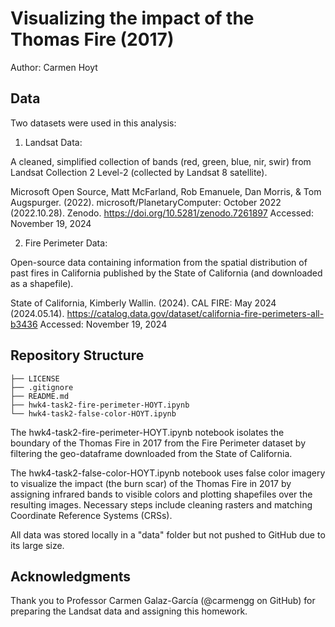 # Visualizing the impact of the Thomas Fire (2017)
Author: Carmen Hoyt

## Data

Two datasets were used in this analysis:

1. Landsat Data:
   
A cleaned, simplified collection of bands (red, green, blue, nir, swir) from Landsat Collection 2 Level-2 (collected by Landsat 8 satellite).

Microsoft Open Source, Matt McFarland, Rob Emanuele, Dan Morris, & Tom Augspurger. (2022). microsoft/PlanetaryComputer: October 2022 (2022.10.28). Zenodo. https://doi.org/10.5281/zenodo.7261897
Accessed: November 19, 2024

2. Fire Perimeter Data:
   
Open-source data containing information from the spatial distribution of past fires in California published by the State of California (and downloaded as a shapefile). 

State of California, Kimberly Wallin. (2024). CAL FIRE: May 2024 (2024.05.14). https://catalog.data.gov/dataset/california-fire-perimeters-all-b3436
Accessed: November 19, 2024

## Repository Structure
```
├── LICENSE
├── .gitignore
├── README.md
├── hwk4-task2-fire-perimeter-HOYT.ipynb
└── hwk4-task2-false-color-HOYT.ipynb
```

The hwk4-task2-fire-perimeter-HOYT.ipynb notebook isolates the boundary of the Thomas Fire in 2017 from the Fire Perimeter dataset by filtering the geo-dataframe downloaded from the State of California.

The hwk4-task2-false-color-HOYT.ipynb notebook uses false color imagery to visualize the impact (the burn scar) of the Thomas Fire in 2017 by assigning infrared bands to visible colors and plotting shapefiles over the resulting images. Necessary steps include cleaning rasters and matching Coordinate Reference Systems (CRSs).  

All data was stored locally in a "data" folder but not pushed to GitHub due to its large size.

## Acknowledgments

Thank you to Professor Carmen Galaz-García (@carmengg on GitHub) for preparing the Landsat data and assigning this homework.
